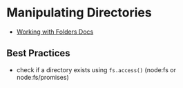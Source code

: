 # Manipulating Directories

- [Working with Folders Docs](https://nodejs.org/en/learn/manipulating-files/working-with-folders-in-nodejs)

## Best Practices

- check if a directory exists using `fs.access()` (node:fs or node:fs/promises)
